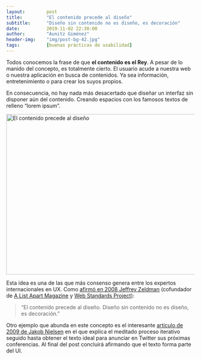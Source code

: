 ```yaml
---
layout:        post
title:         "El contenido precede al diseño"
subtitle:      "Diseño sin contenido no es diseño, es decoración"
date:          2019-11-02 22:30:00
author:        "Aunitz Giménez"
header-img:    "img/post-bg-42.jpg"
tags:          [buenas prácticas de usabilidad]
---
```


<p>Todos conocemos la frase de que <strong>el contenido es el Rey</strong>. A pesar de lo manido del concepto, es totalmente cierto. El usuario acude a nuestra web o nuestra aplicación en busca de contenidos. Ya sea información, entretenimiento o para crear los suyos propios.</p>

<p>En consecuencia, no hay nada más desacertado que diseñar un interfaz sin disponer aún del contenido. Creando espacios con los famosos textos de relleno “lorem ipsum”.</p>

<p><img src="{{ site.baseurl }}/img/tip-15-contenido-precede-diseno.png" loading="lazy" alt="El contenido precede al diseño" width="722" height="428"></p>

<p>Esta idea es una de las que más consenso genera entre los expertos internacionales en UX. Como <a href="https://twitter.com/zeldman/statuses/804159148" target="_blank" rel="noopener noreferrer">afirmó en 2008 Jeffrey Zeldman</a> (cofundador de <a href="https://alistapart.com/" target="_blank" rel="noopener noreferrer">A List Apart Magazine</a> y <a href="https://www.webstandards.org/" target="_blank" rel="noopener noreferrer">Web Standards Project</a>):</p>

<blockquote>“El contenido precede al diseño. Diseño sin contenido no es diseño, es decoración.”</blockquote>

<p>Otro ejemplo que abunda en este concepto es el interesante <a href="https://www.nngroup.com/articles/twitter-postings-iterative-design/" target="_blank" rel="noopener noreferrer">artículo de 2009 de Jakob Nielsen</a> en el que explica el meditado proceso iterativo seguido hasta obtener el texto ideal para anunciar en Twitter sus próximas conferencias. Al final del post concluirá afirmando que el texto forma parte del UI.</p>